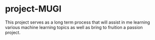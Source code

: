 # project-MUGI
This project serves as a long term process that will assist in me learning various machine learning topics as well as bring to fruition a passion project. 
